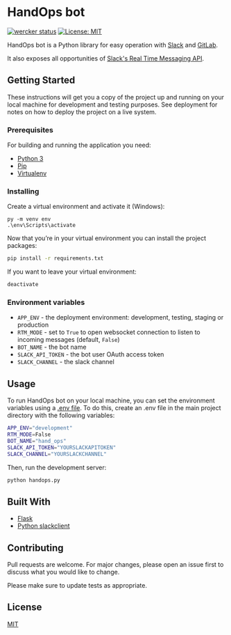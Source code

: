 # HandOps bot

[![wercker status](https://app.wercker.com/status/a5ca5229d8cb0a5d4995ec9cf8e60d6e/s/ "wercker status")](https://app.wercker.com/project/byKey/a5ca5229d8cb0a5d4995ec9cf8e60d6e)
[![License: MIT](https://img.shields.io/badge/License-MIT-yellow.svg)](https://opensource.org/licenses/MIT)

HandOps bot is a Python library for easy operation with [Slack](https://slack.com/intl/es-la/) and [GitLab](https://gitlab.com/).

It also exposes all opportunities of [Slack's Real Time Messaging API](https://api.slack.com/rtm).

## Getting Started

These instructions will get you a copy of the project up and running on your local machine for development and testing purposes. See deployment for notes on how to deploy the project on a live system.

### Prerequisites

For building and running the application you need:

- [Python 3](https://www.python.org/) 
- [Pip](https://pip.pypa.io/en/stable/)
- [Virtualenv](https://virtualenv.pypa.io/en/stable/)

### Installing

Create a virtual environment and activate it (Windows):

```shell
py -m venv env
.\env\Scripts\activate
```

Now that you’re in your virtual environment you can install the project packages:

```bash
pip install -r requirements.txt
```

If you want to leave your virtual environment:

```bash
deactivate
```

### Environment variables

* `APP_ENV` - the deployment environment: development, testing, staging or production
* `RTM_MODE` - set to `True` to open websocket connection to listen to incoming messages (default, `False`)
* `BOT_NAME` - the bot name
* `SLACK_API_TOKEN` - the bot user OAuth access token
* `SLACK_CHANNEL` - the slack channel

## Usage

To run HandOps bot on your local machine, you can set the environment variables using a [.env file](https://github.com/theskumar/python-dotenv). To do this, create an .env file in the main project directory with the following variables:

```bash
APP_ENV="development"
RTM_MODE=False
BOT_NAME="hand_ops"
SLACK_API_TOKEN="YOURSLACKAPITOKEN"
SLACK_CHANNEL="YOURSLACKCHANNEL"
```

Then, run the development server:

```bash
python handops.py
```

## Built With

* [Flask](https://palletsprojects.com/p/flask/)
* [Python slackclient](https://github.com/slackapi/python-slackclient)

## Contributing

Pull requests are welcome. For major changes, please open an issue first to discuss what you would like to change.

Please make sure to update tests as appropriate.

## License

[MIT](https://choosealicense.com/licenses/mit/)
